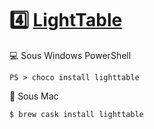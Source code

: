 # :four: [LightTable](http://lighttable.com/)


:computer: Sous Windows PowerShell

```
PS > choco install lighttable
```

:apple: Sous Mac

```
$ brew cask install lighttable
```
